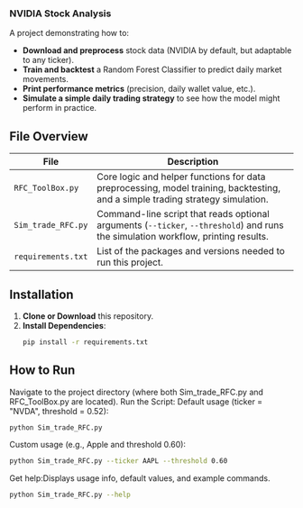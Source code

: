 ### NVIDIA Stock Analysis

A project demonstrating how to:
- **Download and preprocess** stock data (NVIDIA by default, but adaptable to any ticker).
- **Train and backtest** a Random Forest Classifier to predict daily market movements.
- **Print performance metrics** (precision, daily wallet value, etc.).
- **Simulate a simple daily trading strategy** to see how the model might perform in practice.

## File Overview

| **File**              | **Description**                                                                                                                        |
|-----------------------|----------------------------------------------------------------------------------------------------------------------------------------|
| `RFC_ToolBox.py`      | Core logic and helper functions for data preprocessing, model training, backtesting, and a simple trading strategy simulation.         |
| `Sim_trade_RFC.py`    | Command-line script that reads optional arguments (`--ticker`, `--threshold`) and runs the simulation workflow, printing results.     |
| `requirements.txt`    | List of the packages and versions needed to run this project.                                                                          |

## Installation

1. **Clone or Download** this repository.
2. **Install Dependencies**:
   ```bash
   pip install -r requirements.txt

## How to Run
Navigate to the project directory (where both Sim_trade_RFC.py and RFC_ToolBox.py are located).
Run the Script:
Default usage (ticker = "NVDA", threshold = 0.52):
```bash
python Sim_trade_RFC.py
```
Custom usage (e.g., Apple and threshold 0.60):
```bash
python Sim_trade_RFC.py --ticker AAPL --threshold 0.60
```
Get help:Displays usage info, default values, and example commands.
```bash
python Sim_trade_RFC.py --help
```

